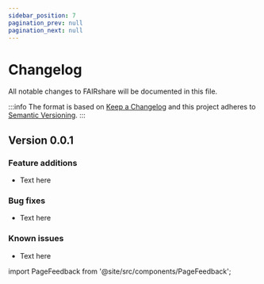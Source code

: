 ```yaml
---
sidebar_position: 7
pagination_prev: null
pagination_next: null
---
```


# Changelog

All notable changes to FAIRshare will be documented in this file.

:::info
The format is based on [Keep a Changelog](http://keepachangelog.com/en/1.0.0/) and this project adheres to [Semantic Versioning](http://semver.org/spec/v2.0.0.html).
:::

## Version 0.0.1

### Feature additions

- Text here

### Bug fixes

- Text here

### Known issues

- Text here

import PageFeedback from '@site/src/components/PageFeedback';

<PageFeedback />
